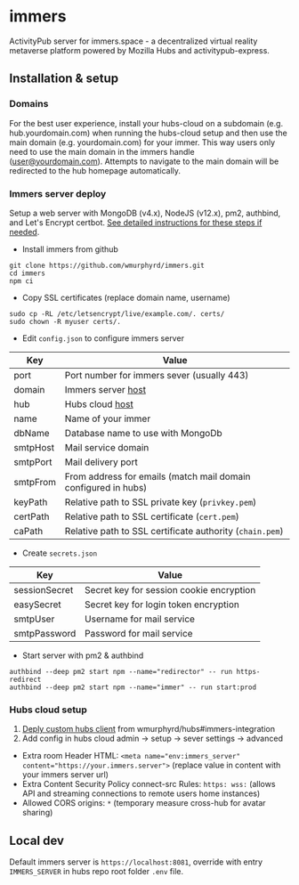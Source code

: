 # immers

ActivityPub server for immers.space - a decentralized virtual reality metaverse platform powered by Mozilla Hubs and activitypub-express.


## Installation & setup

### Domains

For the best user experience, install your hubs-cloud on a subdomain (e.g. hub.yourdomain.com) when
running the hubs-cloud setup and then use the main domain (e.g. yourdomain.com) for your immer.
This way users only need to use the main domain in the immers handle (user@yourdomain.com).
Attempts to navigate to the main domain will be redirected to the hub homepage automatically.

### Immers server deploy

Setup a web server with MongoDB (v4.x), NodeJS (v12.x), pm2, authbind, and Let's Encrypt certbot. [See detailed instructions for these steps if needed](./server-setup.md).

* Install immers from github

```
git clone https://github.com/wmurphyrd/immers.git
cd immers
npm ci
```

* Copy SSL certificates (replace domain name, username)

```
sudo cp -RL /etc/letsencrypt/live/example.com/. certs/
sudo chown -R myuser certs/.
```

* Edit `config.json` to configure immers server

Key | Value
--- | ---
port | Port number for immers sever (usually 443)
domain | Immers server [host](https://developer.mozilla.org/en-US/docs/Web/API/Location/host)
hub | Hubs cloud [host](https://developer.mozilla.org/en-US/docs/Web/API/Location/host)
name | Name of your immer
dbName | Database name to use with MongoDb
smtpHost | Mail service domain
smtpPort | Mail delivery port
smtpFrom | From address for emails (match mail domain configured in hubs)
keyPath | Relative path to SSL private key (`privkey.pem`)
certPath | Relative path to SSL certificate (`cert.pem`)
caPath | Relative path to SSL certificate authority (`chain.pem`)

* Create `secrets.json`

Key | Value
--- | ---
sessionSecret | Secret key for session cookie encryption
easySecret | Secret key for login token encryption
smtpUser | Username for mail service
smtpPassword | Password for mail service

* Start server with pm2 & authbind

```
authbind --deep pm2 start npm --name="redirector" -- run https-redirect
authbind --deep pm2 start npm --name="immer" -- run start:prod
```

### Hubs cloud setup

1. [Deply custom hubs client](https://hubs.mozilla.com/docs/hubs-cloud-custom-clients.html) from wmurphyrd/hubs#immers-integration
1. Add config in hubs cloud admin -> setup -> sever settings -> advanced
  * Extra room Header HTML: `<meta name="env:immers_server" content="https://your.immers.server">`
  (replace value in content with your immers server url)
  * Extra Content Security Policy connect-src Rules: `https: wss:`
  (allows API and streaming connections to remote users home instances)
  * Allowed CORS origins: `*`
  (temporary measure cross-hub for avatar sharing)

## Local dev

Default immers server is `https://localhost:8081`, override with entry `IMMERS_SERVER` in hubs repo root folder `.env` file.

